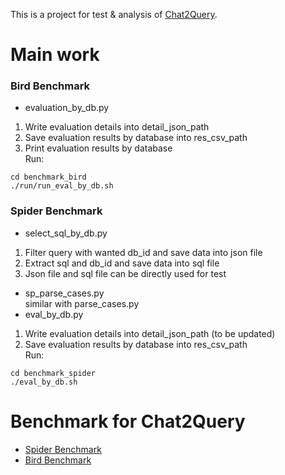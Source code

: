 This is a project for test & analysis of [Chat2Query](https://github.com/tidbcloud/chat2query_bench).
# Main work
### Bird Benchmark
- evaluation_by_db.py  
1. Write evaluation details into detail_json_path
2. Save evaluation results by database into res_csv_path
3. Print evaluation results by database  
Run:
```
cd benchmark_bird
./run/run_eval_by_db.sh
```
### Spider Benchmark
- select_sql_by_db.py
1. Filter query with wanted db_id and save data into json file
2. Extract sql and db_id and save data into sql file
3. Json file and sql file can be directly used for test  
- sp_parse_cases.py  
similar with parse_cases.py  
- eval_by_db.py
1. Write evaluation details into detail_json_path (to be updated)
2. Save evaluation results by database into res_csv_path  
Run: 
```
cd benchmark_spider
./eval_by_db.sh
```

# Benchmark for Chat2Query

- [Spider Benchmark](./benchmark_spider/README.md)
- [Bird Benchmark](./benchmark_bird/README.md)
